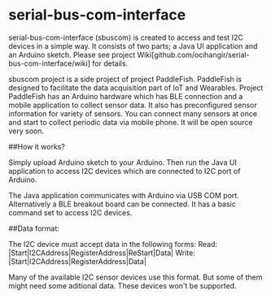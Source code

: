 # serial-bus-com-interface

serial-bus-com-interface (sbuscom) is created to access and test I2C devices in a simple way. It consists of two parts; a Java UI application and an Arduino sketch. Please see project Wiki[github.com/ocihangir/serial-bus-com-interface/wiki] for details.

sbuscom project is a side project of project PaddleFish. PaddleFish is designed to facilitate the data acquisition part of IoT and Wearables. Project PaddleFish has an Arduino hardware which has BLE connection and a mobile application to collect sensor data. It also has preconfigured sensor information for variety of sensors. You can connect many sensors at once and start to collect periodic data via mobile phone. It will be open source very soon.

##How it works?

Simply upload Arduino sketch to your Arduino. Then run the Java UI application to access I2C devices which are connected to I2C port of Arduino.

The Java application communicates with Arduino via USB COM port. Alternatively a BLE breakout board can be connected. It has a basic command set to access I2C devices.

##Data format:

The I2C device must accept data in the following forms:
Read:
|Start|I2CAddress|RegisterAddress|ReStart|Data|
Write:
|Start|I2CAddress|RegisterAddress|Data|

Many of the available I2C sensor devices use this format. But some of them might need some aditional data. These devices won't be supported.
